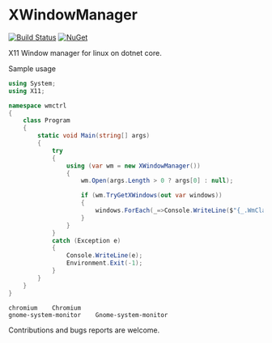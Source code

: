 # XWindowManager

[![Build Status](https://travis-ci.org/flamencist/XWindowManager.svg?branch=master)](https://travis-ci.org/flamencist/XWindowManager)
[![NuGet](https://img.shields.io/nuget/v/XWindowManager.svg)](https://www.nuget.org/packages/XWindowManager/)

X11 Window manager for linux on dotnet core.

Sample usage

```cs
using System;
using X11;

namespace wmctrl
{
    class Program
    {
        static void Main(string[] args)
        {
            try
            {
                using (var wm = new XWindowManager())
                {
                    wm.Open(args.Length > 0 ? args[0] : null);

                    if (wm.TryGetXWindows(out var windows))
                    {
                        windows.ForEach(_=>Console.WriteLine($"{_.WmClass.InstanceName} {_.WmClass.ClassName}"));
                    }
                }
            }
            catch (Exception e)
            {
                Console.WriteLine(e);
                Environment.Exit(-1);
            }
        }
    }
}

```

```
chromium	Chromium
gnome-system-monitor	Gnome-system-monitor
```

Contributions and bugs reports are welcome.
